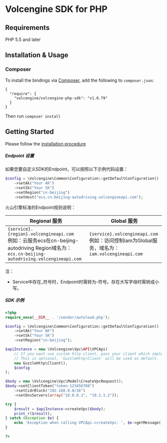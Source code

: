 # Volcengine SDK for PHP

## Requirements

PHP 5.5 and later

## Installation & Usage

### Composer

To install the bindings via [Composer](http://getcomposer.org/), add the following to `composer.json`:

```
{
  "require": {
    "volcengine/volcengine-php-sdk": "v1.0.79"
  }
}
```

Then run `composer install`

## Getting Started

Please follow the [installation procedure](#installation--usage)

##### Endpoint 设置 #####

如果您要自定义SDK的Endpoint，可以按照以下示例代码设置：

```php
$config = \Volcengine\Common\Configuration::getDefaultConfiguration()
    ->setAk("Your AK")
    ->setSk("Your SK")
    ->setRegion("cn-beijing")
    ->setHost("ecs.cn-beijing-autodriving.volcengineapi.com");
```

火山引擎标准的Endpoint规则说明：

| Regional 服务                                                                                                                            | Global 服务                                                                          |
|----------------------------------------------------------------------------------------------------------------------------------------|------------------------------------------------------------------------------------|
| `{service}.{region}.volcengineapi.com` <br> 例如：云服务ecs在cn-beijing-autodriving Region域名为： `ecs.cn-beijing-autodriving.volcengineapi.com` | `{service}.volcengineapi.com` <br> 例如：访问控制iam为Global服务，域名为：`iam.volcengineapi.com` |

注：

- Service中存在_符号时，Endpoint时需转为-符号。存在大写字母时需转成小写。

##### SDK 示例 #####

```php
<?php
require_once(__DIR__ . '/vendor/autoload.php');

$config = \Volcengine\Common\Configuration::getDefaultConfiguration()
    ->setAk("Your AK")
    ->setSk("Your SK")
    ->setRegion("cn-beijing");

$apiInstance = new \Volcengine\Vpc\API\VPCApi(
    // If you want use custom http client, pass your client which implements `GuzzleHttp\ClientInterface`.
    // This is optional, `GuzzleHttp\Client` will be used as default.
    new GuzzleHttp\Client(),
    $config
);

$body = new \Volcengine\Vpc\Model\CreateVpcRequest();
$body->setClientToken("token-123456789")
    ->setCidrBlock("192.168.0.0/16")
    ->setDnsServers(array("10.0.0.1", "10.1.1.2"));

try {
    $result = $apiInstance->createVpc($body);
    print_r($result);
} catch (Exception $e) {
    echo 'Exception when calling VPCApi->createVpc: ', $e->getMessage(), PHP_EOL;
}

?>
```

